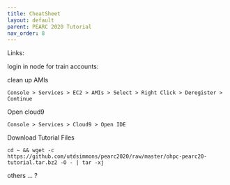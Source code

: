 ```yaml
---
title: CheatSheet
layout: default
parent: PEARC 2020 Tutorial
nav_order: 8
---
```


Links:

login in node for train accounts: 

clean up AMIs

    Console > Services > EC2 > AMIs > Select > Right Click > Deregister > Continue

Open cloud9

    Console > Services > Cloud9 > Open IDE


Download Tutorial Files

    cd ~ && wget -c https://github.com/utdsimmons/pearc2020/raw/master/ohpc-pearc20-tutorial.tar.bz2 -O - | tar -xj

others ... ?
